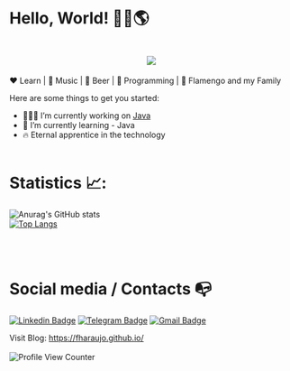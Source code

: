 # Hello, World! 👋🏾:earth_americas:



<h1 align="center">
  <img src="https://ik.imagekit.io/8nqfm5rjo/tumblr_pv6ng37rWT1r2pp2to1_500_PGig0ckUb.gif" />
</h1>


:heart: Learn | :black_heart: Music  | :yellow_heart: Beer | :blue_heart: Programming | :revolving_hearts: Flamengo and my Family

Here are some things to get you started:

- 🧑🏾‍💻 I’m currently working on [Java](https://github.com/soujava)
- 📖 I’m currently learning - Java
- 🔥 Eternal apprentice in the technology<br><br>


 # Statistics 📈:<br>
![Anurag's GitHub stats](https://github-readme-stats.vercel.app/api?username=fharaujo&show_icons=true&theme=radical)</br>
[![Top Langs](https://github-readme-stats.vercel.app/api/top-langs/?username=fharaujo&hide_progress=false)]((https://github.com/fharaujo)/github-readme-stats)



<br><br>
# Social media / Contacts :mailbox_with_no_mail:<br>
[![Linkedin Badge](https://img.shields.io/badge/-LinkedIn-blue?style=flat-square&logo=Linkedin&logoColor=white&link=https://www.linkedin.com/in/fharaujo/)](https://www.linkedin.com/in/fharaujo/)
[![Telegram Badge](https://img.shields.io/badge/-Telegram-1ca0f1?style=flat-square&labelColor=1ca0f1&logo=telegram&logoColor=white&link=https://t.me/luiz740)](https://t.me/fhsaraujo)
[![Gmail Badge](https://img.shields.io/badge/-Gmail-c14438?style=flat-square&logo=Gmail&logoColor=white&link=mailto:araujofabio2012@gmail.com)](mailto:araujofabio2012@gmail.com)

Visit Blog: https://fharaujo.github.io/
<br><br>
![Profile View Counter](https://komarev.com/ghpvc/?username=fharaujo)
